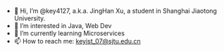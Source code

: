 - 👋 Hi, I’m @key4127, a.k.a. JingHan Xu, a student in Shanghai Jiaotong University.
- 👀 I’m interested in Java, Web Dev
- 🌱 I’m currently learning Microservices
- 📫 How to reach me: keyist_07@sjtu.edu.cn

<!--
- 💞️ I’m looking to collaborate on ...
- 😄 Pronouns: ...
- ⚡ Fun fact: ...

key4127/key4127 is a ✨ special ✨ repository because its `README.md` (this file) appears on your GitHub profile.
You can click the Preview link to take a look at your changes.
-->
